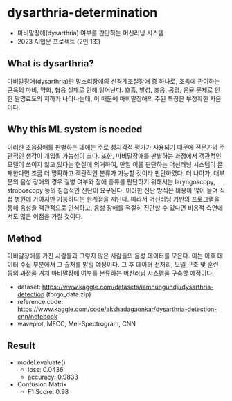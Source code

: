 # dysarthria-determination
- 마비말장애(dysarthria) 여부를 판단하는 머신러닝 시스템
- 2023 AI입문 프로젝트 (2인 1조)

## What is dysarthria?
마비말장애(dysarthria)란 말소리장애의 신경계조절장애 중 하나로, 조음에 관여하는 근육의 마비, 약화, 협응 실패로 인해 일어난다. 호흡, 발성, 조음, 공명, 운율 문제로 인한 말명료도의 저하가 나타나는데, 이 때문에 마비말장애의 주된 특징은 부정확한 자음이다.

## Why this ML system is needed
이러한 조음장애를 판별하는 데에는 주로 청지각적 평가가 사용되기 때문에 전문가의 주관적인 생각이 개입될 가능성이 크다. 또한, 마비말장애를 판별하는 과정에서 객관적인 모델이 쓰이지 않고 있다는 현실에 의거하여, 만일 이를 판단하는 머신러닝 시스템이 존재한다면 조금 더 명확하고 객관적인 분류가 가능할 것이라 판단하였다. 더 나아가, 대부분의 음성 장애의 경우 질병 여부와 장애 종류를 판단하기 위해서는 laryngoscopy, stroboscopy 등의 침습적인 진단이 요구된다. 이러한 진단 방식은 비용이 많이 들며 직접 병원에 가야지만 가능하다는 한계점을 지닌다. 따라서 머신러닝 기반의 프로그램을 통해 음성을 객관적으로 인식하고, 음성 장애를 적절히 진단할 수 있다면 비용적 측면에서도 많은 이점을 가질 것이다.

## Method
마비말장애를 가진 사람들과 그렇지 않은 사람들의 음성 데이터를 모은다. 이는 이후 데이터 수집 부분에서 그 출처를 밝힐 예정이다. 그 후 데이터 전처리, 모델 구축 및 훈련 등의 과정을 거쳐 마비말장애 여부를 분류하는 머신러닝 시스템을 구축할 예정이다.

- dataset: https://www.kaggle.com/datasets/iamhungundji/dysarthria-detection (torgo_data.zip)
- reference code: https://www.kaggle.com/code/akshadagaonkar/dysarthria-detection-cnn/notebook
- waveplot, MFCC, Mel-Spectrogram, CNN

## Result
- model.evaluate()
    - loss: 0.0436
    - accuracy: 0.9833
- Confusion Matrix
    - F1 Score: 0.98
